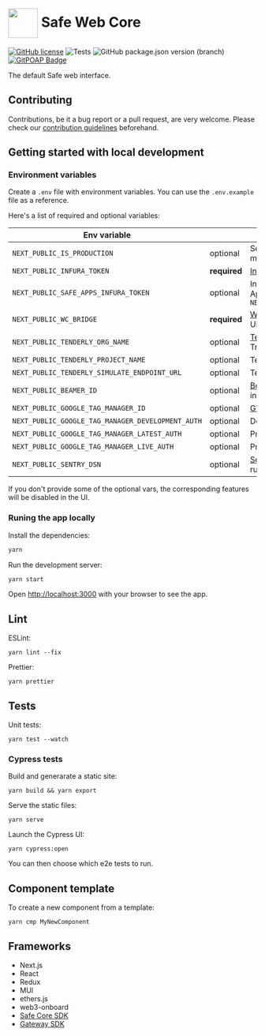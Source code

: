 # <img src="https://user-images.githubusercontent.com/381895/186411381-e05075ff-7565-4b4e-925e-bb1e85cb165b.png" height="60" width="60" valign="middle" /> Safe Web Core

[![GitHub license](https://img.shields.io/github/license/safe-global/web-core)](https://github.com/safe-global/web-core/blob/main/LICENSE.md)
![Tests](https://img.shields.io/github/actions/workflow/status/safe-global/web-core/test.yml?branch=main&label=tests)
![GitHub package.json version (branch)](https://img.shields.io/github/package-json/v/safe-global/web-core)
[![GitPOAP Badge](https://public-api.gitpoap.io/v1/repo/safe-global/web-core/badge)](https://www.gitpoap.io/gh/safe-global/web-core)

The default Safe web interface.

## Contributing

Contributions, be it a bug report or a pull request, are very welcome. Please check our [contribution guidelines](CONTRIBUTING.md) beforehand.

## Getting started with local development

### Environment variables

Create a `.env` file with environment variables. You can use the `.env.example` file as a reference.

Here's a list of required and optional variables:

| Env variable |          | Description |
| ------------ | -------- | ----------- |
| `NEXT_PUBLIC_IS_PRODUCTION` | optional | Set to `true` to build a minified production app |
| `NEXT_PUBLIC_INFURA_TOKEN` | **required** | [Infura](https://docs.infura.io/infura/networks/ethereum/how-to/secure-a-project/project-id) RPC API token |
| `NEXT_PUBLIC_SAFE_APPS_INFURA_TOKEN` | optional | Infura token for Safe Apps, falls back to `NEXT_PUBLIC_INFURA_TOKEN` |
| `NEXT_PUBLIC_WC_BRIDGE` | **required** | [WalletConnect](https://docs.walletconnect.com/1.0/bridge-server) bridge URL |
| `NEXT_PUBLIC_TENDERLY_ORG_NAME` | optional | [Tenderly](https://tenderly.co) org name for Transaction Simulation |
| `NEXT_PUBLIC_TENDERLY_PROJECT_NAME` | optional | Tenderly project name |
| `NEXT_PUBLIC_TENDERLY_SIMULATE_ENDPOINT_URL` | optional | Tenderly simulation URL |
| `NEXT_PUBLIC_BEAMER_ID` | optional | [Beamer](https://www.getbeamer.com) is a news feed for in-app announcements |
| `NEXT_PUBLIC_GOOGLE_TAG_MANAGER_ID` | optional | [GTM](https://tagmanager.google.com) project id |
| `NEXT_PUBLIC_GOOGLE_TAG_MANAGER_DEVELOPMENT_AUTH` | optional | Dev GTM key |
| `NEXT_PUBLIC_GOOGLE_TAG_MANAGER_LATEST_AUTH` | optional | Preview GTM key |
| `NEXT_PUBLIC_GOOGLE_TAG_MANAGER_LIVE_AUTH` | optional | Production GTM key |
| `NEXT_PUBLIC_SENTRY_DSN` | optional | [Sentry](https://sentry.io) id for tracking runtime errors |

If you don't provide some of the optional vars, the corresponding features will be disabled in the UI.

### Runing the app locally

Install the dependencies:

```bash
yarn
```

Run the development server:

```bash
yarn start
```

Open [http://localhost:3000](http://localhost:3000) with your browser to see the app.

## Lint

ESLint:
```
yarn lint --fix
```

Prettier:
```
yarn prettier
```

## Tests

Unit tests:
```
yarn test --watch
```

### Cypress tests
Build and generarate a static site:
```
yarn build && yarn export
```

Serve the static files:
```
yarn serve
```

Launch the Cypress UI:
```
yarn cypress:open
```

You can then choose which e2e tests to run.

## Component template
To create a new component from a template:
```
yarn cmp MyNewComponent
```

## Frameworks
 * Next.js
 * React
 * Redux
 * MUI
 * ethers.js
 * web3-onboard
 * [Safe Core SDK](https://github.com/safe-global/safe-core-sdk)
 * [Gateway SDK](https://github.com/safe-global/safe-react-gateway-sdk)
